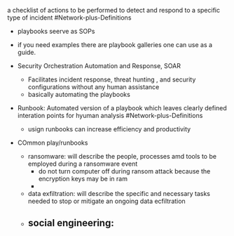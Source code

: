 a checklist of actions to be performed to detect and respond to a specific type of incident #Network-plus-Definitions 

- playbooks seerve as SOPs 
- if you need examples there are playbook galleries one can use as a guide.
- Security Orchestration Automation and Response, SOAR
	- Facilitates incident response, threat hunting , and security configurations without any human assistance
	- basically automating the playbooks 

- Runbook: Automated version of a playbook which leaves clearly defined interation points for hyuman analysis #Network-plus-Definitions 
	- usign runbooks can increase efficiency and productivity
- COmmon play/runbooks
	- ransomware: will describe the people, processes amd tools to be employed during a ransomware event
		- do not turn computer off during ransom attack because the encryption keys may be in ram 
		- 
	- data exfiltration:  will describe the specific and necessary tasks needed to stop or mitigate an ongoing data ecfiltration
	- social engineering:
		-  